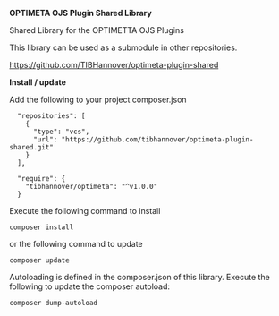 **OPTIMETA OJS Plugin Shared Library**

Shared Library for the OPTIMETTA OJS Plugins

This library can be used as a submodule in other repositories. 

https://github.com/TIBHannover/optimeta-plugin-shared


**Install / update**

Add the following to your project composer.json

```
  "repositories": [
    {
      "type": "vcs",
      "url": "https://github.com/tibhannover/optimeta-plugin-shared.git"
    }
  ],
```

```
  "require": {
    "tibhannover/optimeta": "^v1.0.0"
  }
```
Execute the following command to install
```
composer install
```
or the following command to update
```
composer update
```

Autoloading is defined in the composer.json of this library. 
Execute the following to update the composer autoload:
```
composer dump-autoload
```
